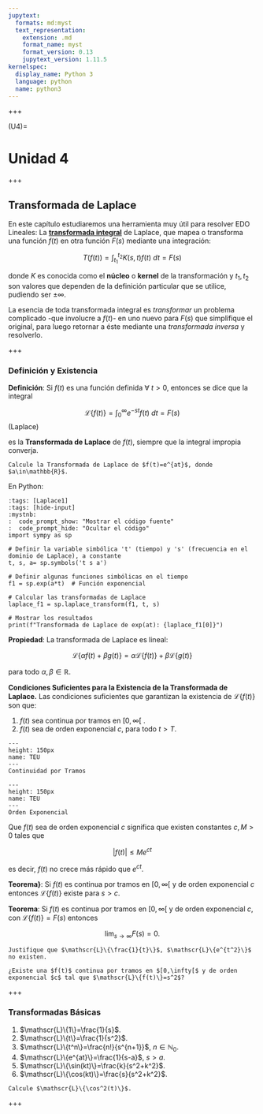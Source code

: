```yaml
---
jupytext:
  formats: md:myst
  text_representation:
    extension: .md
    format_name: myst
    format_version: 0.13
    jupytext_version: 1.11.5
kernelspec:
  display_name: Python 3
  language: python
  name: python3
---
```


<!--######################################################################################################################################################################################################################################################################################################################################################
-->

+++

(U4)=
# Unidad 4

+++

## Transformada de Laplace

En este capítulo estudiaremos una herramienta muy útil para resolver EDO Lineales: La [**transformada integral**](https://en.wikipedia.org/wiki/Integral_transform) de Laplace, que mapea o transforma una función $f(t)$ en otra función $F(s)$ mediante una integración:

$$
T\left(f(t)\right)=\int_{t_1}^{t_2}K(s,t)f(t)~dt=F(s)
$$ 

donde $K$ es conocida como el **núcleo** o **kernel** de la transformación y $t_1,t_2$ son valores que dependen de la definición particular que se utilice, pudiendo ser $\pm\infty$.

La esencia de toda transformada integral es *transformar* un problema complicado -que involucre a $f(t)$- en uno nuevo para $F(s)$ que simplifique el original, para luego retornar a éste mediante una *transformada inversa* y resolverlo.

+++

### Definición y Existencia

**Definición**: Si $f(t)$ es una función definida $\forall~t>0$, entonces se dice que la integral 

$$
\mathscr{L}\{f(t)\}=\int_0^\infty e^{-st}f(t)~dt=F(s)
$$ (Laplace)

es la **Transformada de Laplace** de $f(t)$, siempre que la integral impropia converja.

```{admonition} Ejercicio Teórico
Calcule la Transformada de Laplace de $f(t)=e^{at}$, donde $a\in\mathbb{R}$.
```

En Python:

```{code-cell}
:tags: [Laplace1]
:tags: [hide-input]
:mystnb:
:  code_prompt_show: "Mostrar el código fuente"
:  code_prompt_hide: "Ocultar el código"
import sympy as sp

# Definir la variable simbólica 't' (tiempo) y 's' (frecuencia en el dominio de Laplace), a constante
t, s, a= sp.symbols('t s a')

# Definir algunas funciones simbólicas en el tiempo
f1 = sp.exp(a*t)  # Función exponencial

# Calcular las transformadas de Laplace
laplace_f1 = sp.laplace_transform(f1, t, s)

# Mostrar los resultados
print(f"Transformada de Laplace de exp(at): {laplace_f1[0]}")
```

**Propiedad**: La transformada de Laplace es lineal: 

$$
\mathscr{L}\{\alpha f(t)+\beta g(t)\}=\alpha\mathscr{L}\{f(t)\}+\beta\mathscr{L}\{g(t)\}
$$ 

para todo $\alpha,\beta\in\mathbb{R}$.

**Condiciones Suficientes para la Existencia de la Transformada de Laplace.** Las condiciones suficientes que garantizan la existencia de $\mathscr{L}\{f(t)\}$ son que:

1. $f(t)$ sea continua por tramos en $[0,\infty[~$.
2. $f(t)$ sea de orden exponencial $c$, para todo $t>T$.

```{figure} Laplace1.png
---
height: 150px
name: TEU
---
Continuidad por Tramos
```

```{figure} Laplace2.png
---
height: 150px
name: TEU
---
Orden Exponencial
```
Que $f(t)$ sea de orden exponencial $c$ significa que existen constantes $c,M>0$ tales que 

$$
|f(t)|\leq Me^{ct}
$$ 

es decir, $f(t)$ no crece más rápido que $e^{ct}$.

**Teorema}**: Si $f(t)$ es continua por tramos en $[0,\infty[$ y de orden exponencial $c$ entonces $\mathscr{L}\{f(t)\}$ existe para $s>c$.

**Teorema**: Si $f(t)$ es continua por tramos en $[0,\infty[$ y de orden exponencial $c$, con $\mathscr{L}\{f(t)\}=F(s)$ entonces 

$$
\lim_{s\to\infty}F(s)=0.
$$ 

```{admonition} Ejercicio Teórico
Justifique que $\mathscr{L}\{\frac{1}{t}\}$, $\mathscr{L}\{e^{t^2}\}$ no existen.
```

```{admonition} Ejercicio Teórico
¿Existe una $f(t)$ continua por tramos en $[0,\infty[$ y de orden exponencial $c$ tal que $\mathscr{L}\{f(t)\}=s^2$?
```

+++

### Transformadas Básicas

1. $\mathscr{L}\{1\}=\frac{1}{s}$.
2. $\mathscr{L}\{t\}=\frac{1}{s^2}$.
3. $\mathscr{L}\{t^n\}=\frac{n!}{s^{n+1}}$, $n\in\mathbb{N}_0$.
4. $\mathscr{L}\{e^{at}\}=\frac{1}{s-a}$, $s>a$.
5. $\mathscr{L}\{\sin(kt)\}=\frac{k}{s^2+k^2}$.
6. $\mathscr{L}\{\cos(kt)\}=\frac{s}{s^2+k^2}$.

```{admonition} Ejercicio Teórico
Calcule $\mathscr{L}\{\cos^2(t)\}$.
```

+++
